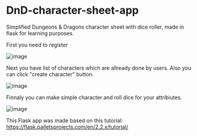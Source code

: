 # DnD-character-sheet-app
Simplified Dungeons &amp; Dragons character sheet with dice roller, made in flask for learning purposes.


First you need to register

![image](https://user-images.githubusercontent.com/25902724/226099543-86af8c7c-65f5-4be1-b8c6-d337a35b8d69.png)

Next you have list of characters which are allready done by users. Also you can click "create character" button.

![image](https://user-images.githubusercontent.com/25902724/226099709-183dd95e-57bc-4bcc-a430-8a50ed5f202a.png)

Finnaly you can make simple character and roll dice for your attribiutes.

![image](https://user-images.githubusercontent.com/25902724/226099794-856f7e8a-7cff-4628-bbe2-1d01ea2fc51d.png)


This Flask app was made based on this tutorial:
https://flask.palletsprojects.com/en/2.2.x/tutorial/
